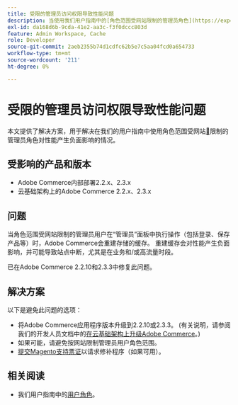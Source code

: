 ```yaml
---
title: 受限的管理员访问权限导致性能问题
description: 当使用我们用户指南中的[角色范围受网站限制的管理员角色](https://experienceleague.adobe.com/zh-hans/docs/commerce-admin/systems/user-accounts/permissions-user-roles#step-2assign-resources)对性能产生负面影响时，本文提供了相应的解决方案。
exl-id: da168d6b-9cda-41e2-aa3c-f3f0dccc803d
feature: Admin Workspace, Cache
role: Developer
source-git-commit: 2aeb2355b74d1cdfc62b5e7c5aa04fcd0a654733
workflow-type: tm+mt
source-wordcount: '211'
ht-degree: 0%

---
```


# 受限的管理员访问权限导致性能问题

本文提供了解决方案，用于解决在我们的用户指南中使用角色范围受网站[&#128279;](https://experienceleague.adobe.com/zh-hans/docs/commerce-admin/systems/user-accounts/permissions-user-roles#step-2assign-resources)限制的管理员角色对性能产生负面影响的情况。

## 受影响的产品和版本

* Adobe Commerce内部部署2.2.x、2.3.x
* 云基础架构上的Adobe Commerce 2.2.x、2.3.x

## 问题

当角色范围受网站限制的管理员用户在“管理员”面板中执行操作（包括登录、保存产品等）时，Adobe Commerce会重建存储的缓存。 重建缓存会对性能产生负面影响，并可能导致站点中断，尤其是在业务和/或高流量时段。

已在Adobe Commerce 2.2.10和2.3.3中修复此问题。

## 解决方案

以下是避免此问题的选项：

* 将Adobe Commerce应用程序版本升级到2.2.10或2.3.3。 (有关说明，请参阅我们的开发人员文档中的[在云基础架构上升级Adobe Commerce](https://experienceleague.adobe.com/zh-hans/docs/commerce-cloud-service/user-guide/develop/upgrade/commerce-version)。)
* 如果可能，请避免按网站限制管理员用户角色范围。
* [提交Magento支持票证](/help/help-center-guide/help-center/magento-help-center-user-guide.md#submit-ticket)以请求修补程序（如果可用）。

## 相关阅读

* 我们用户指南中的[用户角色](https://experienceleague.adobe.com/zh-hans/docs/commerce-admin/systems/user-accounts/permissions-user-roles)。
